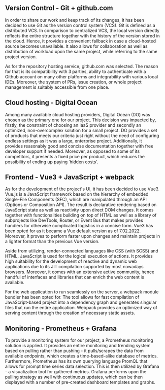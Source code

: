 ## Version Control - Git + github.com

In order to share our work and keep track of its changes, it has been decided to use Git as the version control system (VCS). Git is defined as a distributed VCS. In comparison to centralized VCS, the local version directly reflects the entire structure together with the history of the version stored in the cloud. Hence, it provides a convenient fallback in case a cloud-hosted source becomes unavailable. It also allows for collaboration as well as distribution of workload upon the same project, while referring to the same project version. 

As for the repository hosting service, github.com was selected. The reason for that is its compatibility with 3 parties, ability to authenticate with a Github account on many other platforms and integrability with various local IDEs. Moreover, the system of PRs, issue creation, or whole project management is suitably accessible from one place.


## Cloud hosting - Digital Ocean

Among many available cloud hosting providers, Digital Ocean (DO) was chosen as the primary one for our project. This decision was impacted by, firstly, the constraint of choosing an IaaS provider and secondly an optimized, non-overcomplex solution for a small project. DO provides a set of products that meets our criteria just right without the need of configuring endless settings as it was a large, enterprise project. Additionally, it provides reasonably good and concise documentation together with free developer support if needed. Moreover, as opposed to some of its competitors, it presents a fixed price per product, which reduces the possibility of ending up paying ‘hidden costs’.

## Frontend - Vue3 + JavaScript + webpack

As for the development of the project's UI, it has been decided to use Vue3. Vue.js is a JavaScript framework based on the hierarchy of embedded Single-File Components (SFC), which are manipulated through an API (Options or Composition API). The result is declarative rendering based on JavaScript state as well as reactivity upon direct DOM changes. It comes together with functionalities building on top of HTML as well as a library of subprojects like DevTools, Router, or Event Bus that makes provides handlers for otherwise complicated logistics in a concise form. Vue3 has been opted for as it became a Vue default version as of 7.02.2022. Moreover, it proves to perform faster upon changes and maintain projects in a lighter format than the previous Vue version.

Aside from utilizing, render-connected languages like CSS (with SCSS) and HTML, JavaScript is used for the logical execution of actions. It provides high suitability for the development of reactive and dynamic web applications due to its JIT compilation supported by most nowadays browsers. Moreover, it comes with an extensive active community, hence handful of interfaces and libraries that can enrich the web content is available.

For the web application to run seamlessly on the server, a webpack module bundler has been opted for. The tool allows for fast compilation of JavaScript-based project into a dependency graph and generates singular files that run the entire application. Webpack provides an optimized way of serving content through the creation of necessary static assets.

## Monitoring - Prometheus + Grafana

To provide a monitoring system for our project, a Prometheus monitoring solution is applied. It provides an entire monitoring and trending system based on pulling rather than pushing - it pulls/scrapes the data from available endpoints, which creates a time-based-alike database of metrics. Furthermore, Prometheus has its own querying language PromQL that allows for prompt time series data selection. This is then utilized by Grafana - a visualization tool for gathered metrics. Grafana performs upon the pulling strategy as well with continuous updates, which can be then displayed with a number of pre-created dashboard templates and graphs.